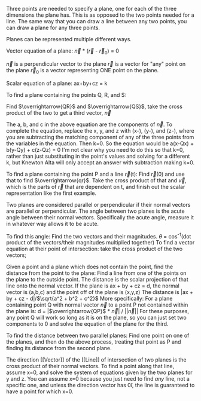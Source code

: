 Three points are needed to specify a plane, one for each of the three dimensions the plane has.
This is as opposed to the two points needed for a line.
The same way that you can draw a line between any two points, you can draw a plane for any three points.

Planes can be represented multiple different ways.

Vector equation of a plane: $\overrightarrow{n}$ * ($\overrightarrow{r}$  - $\overrightarrow{r}$<sub>0</sub>) = 0

$\overrightarrow{n}$ is a perpendicular vector to the plane
$\overrightarrow{r}$ is a vector for "any" point on the plane
$\overrightarrow{r}$<sub>0</sub> is a vector representing ONE point on the plane.

Scalar equation of a plane: ax+by+cz = k

To find a plane containing the points Q, R, and S:

Find $\overrightarrow{QR}$ and $\overrightarrow{QS}$, take the cross product of the two to get a third vector, $\overrightarrow{n}$


The a, b, and c in the above equation are the components of $\overrightarrow{n}$.
To complete the equation, replace the x, y, and z with (x-), (y-), and (z-), where you are subtracting the matching component of any of the three points from the variables in the equation. Then k=0.
So the equation would be a(x-Qx) + b(y-Qy) + c(z-Qz) = 0
I'm not clear why you need to do this so that k=0, rather than just substituting in the point's values and solving for a different k, but Knewton Alta will only accept an answer with subtraction making k=0.

To find a plane containing the point P and a line $\overrightarrow{r}$(t): Find $\overrightarrow{r}$(0) and use that to find $\overrightarrow{qr}$. Take the cross product of that and $\overrightarrow{v}$, which is the parts of $\overrightarrow{r}$ that are dependent on t, and finish out the scalar representation like the first example.


Two planes are considered parallel or perpendicular if their normal vectors are parallel or perpendicular.
The angle between two planes is the acute angle between their normal vectors. Specifically the acute angle, measure it in whatever way allows it to be acute.

To find this angle: Find the two vectors and their magnitudes.
$\theta$ = cos<sup>-1</sup>(dot product of the vectors/their magnitudes multiplied together)
To find a vector equation at their point of intersection: take the cross product of the two vectors;


Given a point and a plane which does not contain the point, find the distance from the point to the plane:
Find a line from one of the points on the plane to the outside point. The distance is the scalar projection of that line onto the normal vector.
If the plane is ax + by + cz = d, the normal vector is (a,b,c) and the point off of the plane is (x,y,z)
The distance is |ax + by + cz - d|/$\sqrt{a^2 + b^2 + c^2}$ 
More specifically: For a plane containing point Q with normal vector $\overrightarrow{n}$ to a point P not contained within the plane is:
d = |$\overrightarrow{QP}$ * $\overrightarrow{n}$| / ||$\overrightarrow{n}$||
For these purposes, any point Q will work so long as it is on the plane, so you can just set two components to 0 and solve the equation of the plane for the third.

To find the distance between two parallel planes: Find one point on one of the planes, and then do the above process, treating that point as P and finding its distance from the second plane.

The direction [[Vector]] of the [[Line]] of intersection of two planes is the cross product of their normal vectors.
To find a point along that line, assume x=0, and solve the system of equations given by the two planes for y and z. You can assume x=0 because you just need to find *any* line, not a specific one, and unless the direction vector has 0$\hat{i}$, the line is guaranteed to have a point for which x=0.